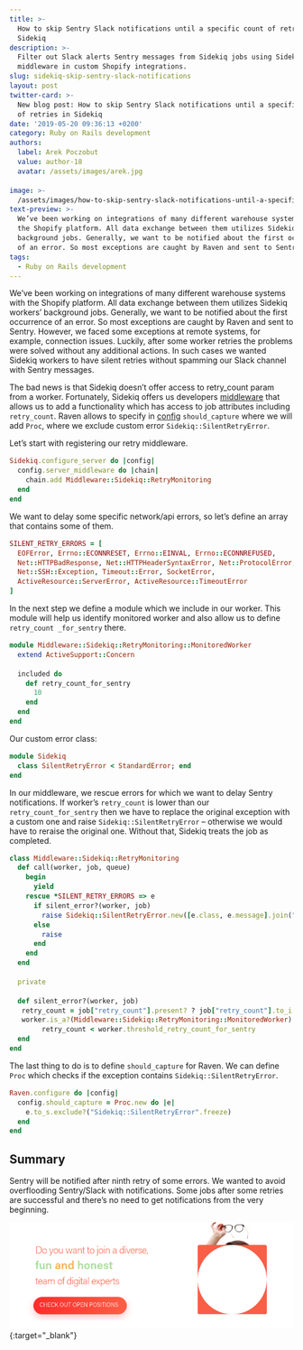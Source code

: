 ```yaml
---
title: >-
  How to skip Sentry Slack notifications until a specific count of retries in
  Sidekiq
description: >-
  Filter out Slack alerts Sentry messages from Sidekiq jobs using Sidekiq
  middleware in custom Shopify integrations.
slug: sidekiq-skip-sentry-slack-notifications
layout: post
twitter-card: >-
  New blog post: How to skip Sentry Slack notifications until a specific count
  of retries in Sidekiq
date: '2019-05-20 09:36:13 +0200'
category: Ruby on Rails development
authors:
  label: Arek Poczobut
  value: author-18
  avatar: /assets/images/arek.jpg

image: >-
  /assets/images/how-to-skip-sentry-slack-notifications-until-a-specific-count-of-retries-in-sidekiq.jpg
text-preview: >-
  We’ve been working on integrations of many different warehouse systems with
  the Shopify platform. All data exchange between them utilizes Sidekiq workers’
  background jobs. Generally, we want to be notified about the first occurrence
  of an error. So most exceptions are caught by Raven and sent to Sentry. 
tags:
  - Ruby on Rails development
---
```

We’ve been working on integrations of many different warehouse systems with the Shopify platform. All data exchange between them utilizes Sidekiq workers’ background jobs. Generally, we want to be notified about the first occurrence of an error. So most exceptions are caught by Raven and sent to Sentry. However, we faced some exceptions at remote systems, for example, connection issues. Luckily, after some worker retries the problems were solved without any additional actions. In such cases we wanted Sidekiq workers to have silent retries without spamming our Slack channel with Sentry messages.

The bad news is that Sidekiq doesn’t offer access to retry_count param from a worker. Fortunately, Sidekiq offers us developers [middleware](https://github.com/mperham/sidekiq/wiki/Middleware#server-middleware) that allows us to add a functionality which has access to job attributes including `retry_count`. Raven allows to specify in [config](https://docs.sentry.io/clients/ruby/config/) `should_capture` where we will add `Proc`, where we exclude custom error `Sidekiq::SilentRetryError`.

Let’s start with registering our retry middleware.

```ruby
Sidekiq.configure_server do |config|
  config.server_middleware do |chain|
    chain.add Middleware::Sidekiq::RetryMonitoring
  end
end
```

We want to delay some specific network/api errors, so let’s define an array that contains some of them. 

```ruby
SILENT_RETRY_ERRORS = [
  EOFError, Errno::ECONNRESET, Errno::EINVAL, Errno::ECONNREFUSED,
  Net::HTTPBadResponse, Net::HTTPHeaderSyntaxError, Net::ProtocolError,
  Net::SSH::Exception, Timeout::Error, SocketError,
  ActiveResource::ServerError, ActiveResource::TimeoutError
]
```

In the next step we define a module which we include in our worker. This module will help us identify monitored worker and also allow us to  define `retry_count _for_sentry` there.

```ruby
module Middleware::Sidekiq::RetryMonitoring::MonitoredWorker
  extend ActiveSupport::Concern

  included do
    def retry_count_for_sentry
      10
    end
  end
end
```

Our custom error class:

```ruby
module Sidekiq
  class SilentRetryError < StandardError; end
end
```

In our middleware, we rescue errors for which we want to delay Sentry notifications. If worker’s `retry_count` is lower than our `retry_count_for_sentry` then we have to replace the original exception with a custom one and raise `Sidekiq::SilentRetryError` – otherwise we would have to reraise the original one. Without that, Sidekiq treats the job as completed.

```ruby
class Middleware::Sidekiq::RetryMonitoring
  def call(worker, job, queue)
    begin
      yield
    rescue *SILENT_RETRY_ERRORS => e
      if silent_error?(worker, job)
        raise Sidekiq::SilentRetryError.new([e.class, e.message].join(" "))
      else
        raise
      end
    end
  end

  private

  def silent_error?(worker, job)
   retry_count = job["retry_count"].present? ? job["retry_count"].to_i + 1 : 0
   worker.is_a?(Middleware::Sidekiq::RetryMonitoring::MonitoredWorker) &&
        retry_count < worker.threshold_retry_count_for_sentry
  end
end
```

The last thing to do is to define `should_capture` for  Raven. We can define `Proc` which checks if the exception contains `Sidekiq::SilentRetryError`.

```ruby
Raven.configure do |config|
  config.should_capture = Proc.new do |e|
    e.to_s.exclude?("Sidekiq::SilentRetryError".freeze)
  end
end
```

## Summary

Sentry will be notified after ninth retry of some errors. We wanted to avoid overflooding Sentry/Slack with notifications. Some jobs after some retries are successful and there’s no need to get notifications from the very beginning.

[![Check out open possitions](/assets/images/join-the-team.png)](https://naturaily.com/careers){:target="_blank"} 
